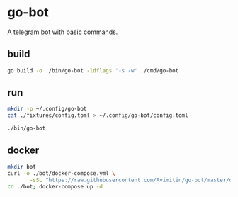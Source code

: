 # go-bot

A telegram bot with basic commands.

## build

```bash
go build -o ./bin/go-bot -ldflags '-s -w' ./cmd/go-bot
```

## run

```bash
mkdir -p ~/.config/go-bot
cat ./fixtures/config.toml > ~/.config/go-bot/config.toml

./bin/go-bot
```

## docker

```bash
mkdir bot
curl -o ./bot/docker-compose.yml \
       -sSL "https://raw.githubusercontent.com/Avimitin/go-bot/master/docker-compose.yml.example"
cd ./bot; docker-compose up -d
```

